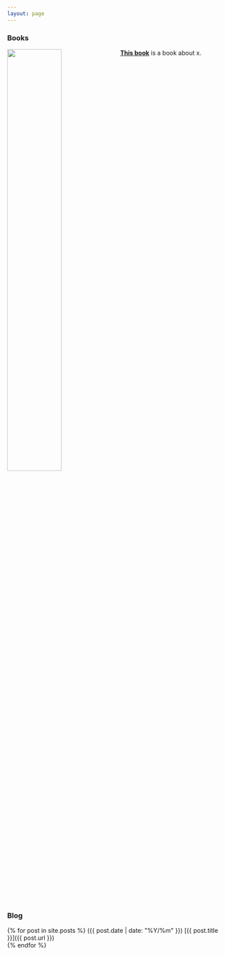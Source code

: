```yaml
---
layout: page
---
```


<h3>Books</h3>

<a href="https://www.google.com"><img src="/assets/projects/testsquare.png" height="50%" width="50%" style="margin: 0px 10px 20px 0px; float: left;">
<b>This book</b></a> is a book about x.
<div style="clear: both;"></div>

<h3>Blog</h3>

{% for post in site.posts %}
<span class="date-home">({{ post.date | date: "%Y/%m" }})</span> [{{ post.title }}]({{ post.url }}) <br>
{% endfor %}
